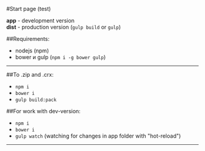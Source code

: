 #Start page (test)

**app** - development version  
**dist** - production version (`gulp build` or `gulp`)

##Requirements:
* nodejs (npm)
* bower и gulp (`npm i -g bower gulp`)
- - -

##To .zip and .crx:
* `npm i`
* `bower i`
* `gulp build:pack`

##For work with dev-version:
* `npm i`
* `bower i`
* `gulp watch` (watching for changes in app folder with "hot-reload")
- - -